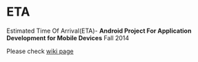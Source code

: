 ETA
===

Estimated Time Of Arrival(ETA)- **Android Project For Application Development for Mobile Devices**  Fall 2014

Please check [wiki page](https://github.com/ksweta/ETA/wiki)
